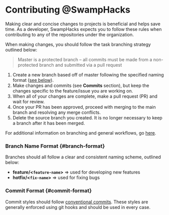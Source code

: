 # Contributing @SwampHacks
Making clear and concise changes to projects is beneficial and helps save time. As a developer, SwampHacks expects you to follow these rules when contributing to any of the repositories under the organization. 

When making changes, you should follow the task branching strategy outlined below:

> Master is a protected branch – all commits must be made from a non-protected branch and submitted via a pull request

1. Create a new branch based off of master following the specified naming format ([see below](#branch-format)).
2. Make changes and commits (see **Commits** section), but keep the changes specific to the feature/issue you are working on.
3. When all of your changes are complete, make a pull request (PR) and wait for review.
4. Once your PR has been approved, proceed with merging to the main branch and resolving any merge conflicts.
5. Delete the source branch you created. It is no longer necessary to keep a branch after it has been merged.

For additional information on branching and general workflows, go [here](https://guides.github.com/introduction/flow/).

### Branch Name Format {#branch-format}
Branches should all follow a clear and consistent naming scheme, outlined below:

- **feature/<`feature-name`>** => used for developing new features
- **hotfix/<`fix-name`>** => used for fixing bugs

### Commit Format {#commit-format}
Commit styles should follow [conventional commits](https://www.conventionalcommits.org/en/v1.0.0/). These styles are generally enforced using git hooks and should be used in every case.
